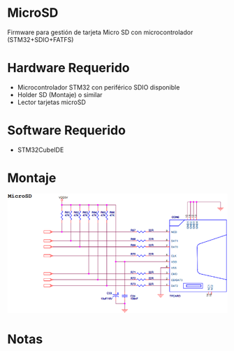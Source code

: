 # MicroSD
Firmware para gestión de tarjeta Micro SD con microcontrolador (STM32+SDIO+FATFS)


# Hardware Requerido
- Microcontrolador STM32 con periférico SDIO disponible
- Holder SD (Montaje) o similar
- Lector tarjetas microSD

# Software Requerido
- STM32CubeIDE

#  Montaje
![alt text](https://github.com/juagald1/MicroSD/blob/main/MicroSD_STM32/MicroSD.PNG)

#  Notas









